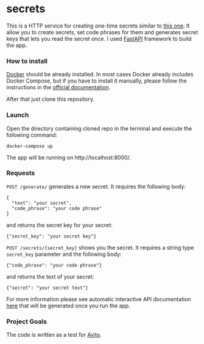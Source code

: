 # secrets

This is a HTTP service for creating one-time secrets similar to [this one](https://onetimesecret.com/). It allow you to create secrets, set code phrases for them and generates secret keys that lets you read the secret once. I used [FastAPI](https://fastapi.tiangolo.com/) framework to build the app.

### How to install

[Docker](https://www.docker.com/) should be already installed. In most cases Docker already includes Docker Compose, but if you have to install it manually, please follow the instructions in the [official documentation](https://docs.docker.com/compose/install/).

After that just clone this repository.

### Launch

Open the directory containing cloned repo in the terminal and execute the following command:
```
docker-compose up
```
The app will be running on http://localhost:8000/.

### Requests

`POST /generate/` generates a new secret. It requires the following body:
```
{
  "text": "your secret",
  "code_phrase": "your code phrase"
}
```
and returns the secret key for your secret:
```
{"secret_key": "your secret key"}
```

`POST /secrets/{secret_key}` shows you the secret. It requires a string type `secret_key` parameter and the following body:
```
{"code_phrase": "your code phrase"}
```
and returns the text of your secret:
```
{"secret": "your secret text"}
```

For more information please see automatic interactive API documentation [here](http://localhost:8000/docs/) that will be generated once you run the app.

### Project Goals

The code is written as a test for [Avito](https://start.avito.ru/tech).
